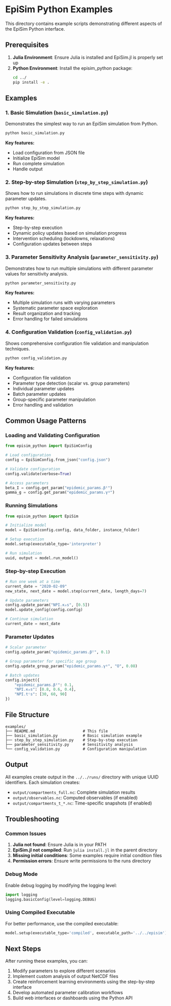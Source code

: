 # EpiSim Python Examples

This directory contains example scripts demonstrating different aspects of the EpiSim Python interface.

## Prerequisites

1. **Julia Environment**: Ensure Julia is installed and EpiSim.jl is properly set up
2. **Python Environment**: Install the episim_python package:
   ```bash
   cd ../
   pip install -e .
   ```

## Examples

### 1. Basic Simulation (`basic_simulation.py`)

Demonstrates the simplest way to run an EpiSim simulation from Python.

```bash
python basic_simulation.py
```

**Key features:**
- Load configuration from JSON file
- Initialize EpiSim model
- Run complete simulation
- Handle output

### 2. Step-by-step Simulation (`step_by_step_simulation.py`)

Shows how to run simulations in discrete time steps with dynamic parameter updates.

```bash
python step_by_step_simulation.py
```

**Key features:**
- Step-by-step execution
- Dynamic policy updates based on simulation progress
- Intervention scheduling (lockdowns, relaxations)
- Configuration updates between steps

### 3. Parameter Sensitivity Analysis (`parameter_sensitivity.py`)

Demonstrates how to run multiple simulations with different parameter values for sensitivity analysis.

```bash
python parameter_sensitivity.py
```

**Key features:**
- Multiple simulation runs with varying parameters
- Systematic parameter space exploration
- Result organization and tracking
- Error handling for failed simulations

### 4. Configuration Validation (`config_validation.py`)

Shows comprehensive configuration file validation and manipulation techniques.

```bash
python config_validation.py
```

**Key features:**
- Configuration file validation
- Parameter type detection (scalar vs. group parameters)
- Individual parameter updates
- Batch parameter updates
- Group-specific parameter manipulation
- Error handling and validation

## Common Usage Patterns

### Loading and Validating Configuration

```python
from episim_python import EpiSimConfig

# Load configuration
config = EpiSimConfig.from_json("config.json")

# Validate configuration
config.validate(verbose=True)

# Access parameters
beta_I = config.get_param("epidemic_params.βᴵ")
gamma_g = config.get_param("epidemic_params.γᵍ")
```

### Running Simulations

```python
from episim_python import EpiSim

# Initialize model
model = EpiSim(config.config, data_folder, instance_folder)

# Setup execution
model.setup(executable_type='interpreter')

# Run simulation
uuid, output = model.run_model()
```

### Step-by-step Execution

```python
# Run one week at a time
current_date = "2020-02-09"
new_state, next_date = model.step(current_date, length_days=7)

# Update parameters
config.update_param("NPI.κ₀s", [0.5])
model.update_config(config.config)

# Continue simulation
current_date = next_date
```

### Parameter Updates

```python
# Scalar parameter
config.update_param("epidemic_params.βᴵ", 0.1)

# Group parameter for specific age group
config.update_group_param("epidemic_params.γᵍ", "O", 0.08)

# Batch updates
config.inject({
    "epidemic_params.βᴵ": 0.1,
    "NPI.κ₀s": [0.8, 0.6, 0.4],
    "NPI.tᶜs": [30, 60, 90]
})
```

## File Structure

```
examples/
├── README.md                     # This file
├── basic_simulation.py           # Basic simulation example
├── step_by_step_simulation.py    # Step-by-step execution
├── parameter_sensitivity.py      # Sensitivity analysis
└── config_validation.py          # Configuration manipulation
```

## Output

All examples create output in the `../../runs/` directory with unique UUID identifiers. Each simulation creates:

- `output/compartments_full.nc`: Complete simulation results
- `output/observables.nc`: Computed observables (if enabled)
- `output/compartments_t_*.nc`: Time-specific snapshots (if enabled)

## Troubleshooting

### Common Issues

1. **Julia not found**: Ensure Julia is in your PATH
2. **EpiSim.jl not compiled**: Run `julia install.jl` in the parent directory
3. **Missing initial conditions**: Some examples require initial condition files
4. **Permission errors**: Ensure write permissions to the runs directory

### Debug Mode

Enable debug logging by modifying the logging level:

```python
import logging
logging.basicConfig(level=logging.DEBUG)
```

### Using Compiled Executable

For better performance, use the compiled executable:

```python
model.setup(executable_type='compiled', executable_path='../../episim')
```

## Next Steps

After running these examples, you can:

1. Modify parameters to explore different scenarios
2. Implement custom analysis of output NetCDF files
3. Create reinforcement learning environments using the step-by-step interface
4. Develop automated parameter calibration workflows
5. Build web interfaces or dashboards using the Python API